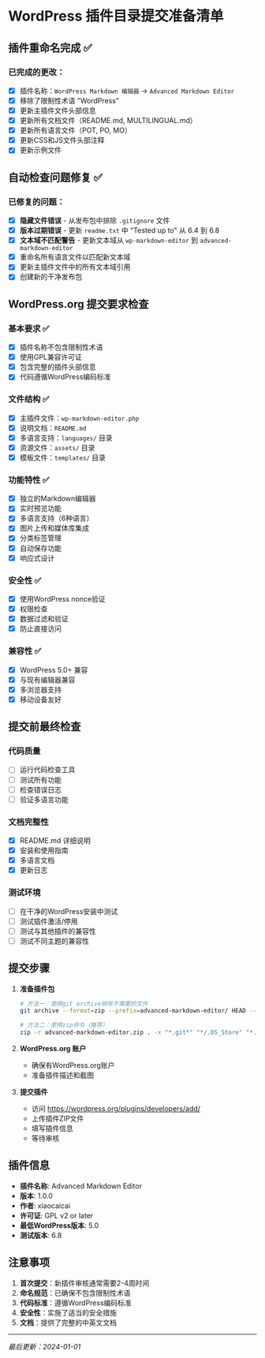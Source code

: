 # WordPress 插件目录提交准备清单

## 插件重命名完成 ✅

### 已完成的更改：
- [x] 插件名称：`WordPress Markdown 编辑器` → `Advanced Markdown Editor`
- [x] 移除了限制性术语 "WordPress"
- [x] 更新主插件文件头部信息
- [x] 更新所有文档文件（README.md, MULTILINGUAL.md）
- [x] 更新所有语言文件（POT, PO, MO）
- [x] 更新CSS和JS文件头部注释
- [x] 更新示例文件

## 自动检查问题修复 ✅

### 已修复的问题：
- [x] **隐藏文件错误** - 从发布包中排除 `.gitignore` 文件
- [x] **版本过期错误** - 更新 `readme.txt` 中 "Tested up to" 从 6.4 到 6.8
- [x] **文本域不匹配警告** - 更新文本域从 `wp-markdown-editor` 到 `advanced-markdown-editor`
- [x] 重命名所有语言文件以匹配新文本域
- [x] 更新主插件文件中的所有文本域引用
- [x] 创建新的干净发布包

## WordPress.org 提交要求检查

### 基本要求 ✅
- [x] 插件名称不包含限制性术语
- [x] 使用GPL兼容许可证
- [x] 包含完整的插件头部信息
- [x] 代码遵循WordPress编码标准

### 文件结构 ✅
- [x] 主插件文件：`wp-markdown-editor.php`
- [x] 说明文档：`README.md`
- [x] 多语言支持：`languages/` 目录
- [x] 资源文件：`assets/` 目录
- [x] 模板文件：`templates/` 目录

### 功能特性 ✅
- [x] 独立的Markdown编辑器
- [x] 实时预览功能
- [x] 多语言支持（6种语言）
- [x] 图片上传和媒体库集成
- [x] 分类标签管理
- [x] 自动保存功能
- [x] 响应式设计

### 安全性 ✅
- [x] 使用WordPress nonce验证
- [x] 权限检查
- [x] 数据过滤和验证
- [x] 防止直接访问

### 兼容性 ✅
- [x] WordPress 5.0+ 兼容
- [x] 与现有编辑器兼容
- [x] 多浏览器支持
- [x] 移动设备友好

## 提交前最终检查

### 代码质量
- [ ] 运行代码检查工具
- [ ] 测试所有功能
- [ ] 检查错误日志
- [ ] 验证多语言功能

### 文档完整性
- [x] README.md 详细说明
- [x] 安装和使用指南
- [x] 多语言文档
- [x] 更新日志

### 测试环境
- [ ] 在干净的WordPress安装中测试
- [ ] 测试插件激活/停用
- [ ] 测试与其他插件的兼容性
- [ ] 测试不同主题的兼容性

## 提交步骤

1. **准备插件包**
   ```bash
   # 方法一：使用git archive排除不需要的文件
   git archive --format=zip --prefix=advanced-markdown-editor/ HEAD -- . ':!.gitignore' ':!WORDPRESS_SUBMISSION_CHECKLIST.md' ':!CONTRIBUTING.md' ':!test-translations.php' ':!example.md' > advanced-markdown-editor.zip
   
   # 方法二：使用zip命令（推荐）
   zip -r advanced-markdown-editor.zip . -x "*.git*" "*/.DS_Store" "*.gitignore" "WORDPRESS_SUBMISSION_CHECKLIST.md" "CONTRIBUTING.md" "test-translations.php" "example.md"
   ```

2. **WordPress.org 账户**
   - 确保有WordPress.org账户
   - 准备插件描述和截图

3. **提交插件**
   - 访问 https://wordpress.org/plugins/developers/add/
   - 上传插件ZIP文件
   - 填写插件信息
   - 等待审核

## 插件信息

- **插件名称**: Advanced Markdown Editor
- **版本**: 1.0.0
- **作者**: xiaocaicai
- **许可证**: GPL v2 or later
- **最低WordPress版本**: 5.0
- **测试版本**: 6.8

## 注意事项

1. **首次提交**：新插件审核通常需要2-4周时间
2. **命名规范**：已确保不包含限制性术语
3. **代码标准**：遵循WordPress编码标准
4. **安全性**：实施了适当的安全措施
5. **文档**：提供了完整的中英文文档

---

*最后更新：2024-01-01* 